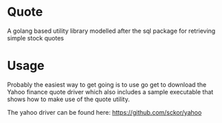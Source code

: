 # Quote
A golang based utility library modelled after the sql package for retrieving simple stock quotes

# Usage
Probably the easiest way to get going is to use go get to download the Yahoo finance quote driver which also includes a sample
executable that shows how to make use of the quote utility.

The yahoo driver can be found here: https://github.com/sckor/yahoo
